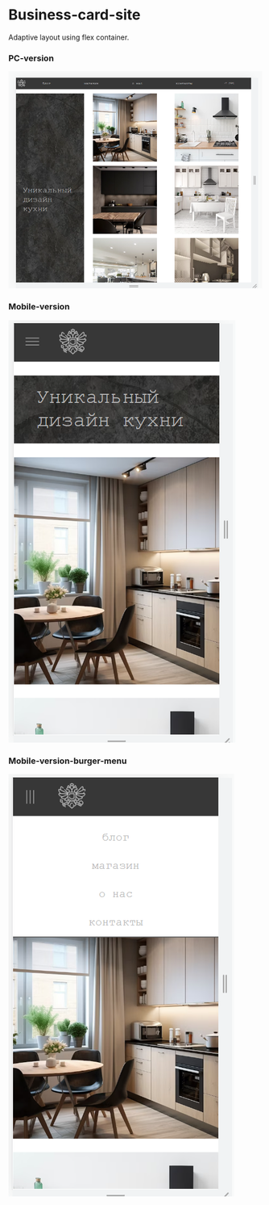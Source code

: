 # Business-card-site
Adaptive layout using flex container.

### PC-version

![img](https://github.com/Gooooosha/Business-card-site/blob/main/img_for_readme/1.png)

### Mobile-version

![img](https://github.com/Gooooosha/Business-card-site/blob/main/img_for_readme/2.png)

### Mobile-version-burger-menu

![img](https://github.com/Gooooosha/Business-card-site/blob/main/img_for_readme/3.png)
